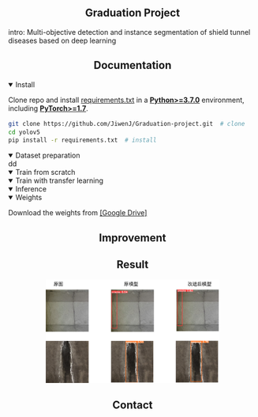 ## <div align="center"> Graduation Project</div>

intro: Multi-objective detection and instance segmentation of shield tunnel diseases based on deep learning
## <div align="center">Documentation</div>

<details open>
<summary>Install</summary>

Clone repo and install [requirements.txt](https://github.com/ultralytics/yolov5/blob/master/requirements.txt) in a
[**Python>=3.7.0**](https://www.python.org/) environment, including
[**PyTorch>=1.7**](https://pytorch.org/get-started/locally/).

```bash
git clone https://github.com/JiwenJ/Graduation-project.git  # clone
cd yolov5
pip install -r requirements.txt  # install
```

</details>

<details open>
<summary>Dataset preparation</summary>
dd

</details>


<details open>
<summary>Train from scratch</summary>


</details>

<details open>
<summary>Train with transfer learning</summary>


</details>


<details open>
<summary>Inference</summary>


</details>


<details open>
<summary>Weights</summary>
  
Download the weights from [[Google Drive]](https://drive.google.com/drive/folders/19fuBpVvFBI8lmgbjvfALcimQ1omT0YXi?usp=drive_link)

</details>

## <div align="center">Improvement</div>

## <div align="center">Result</div>
<div align="center">
  <img width="70%" src="https://raw.githubusercontent.com/JiwenJ/Graduation-project/main/doc/images/result.png">
</div>

## <div align="center">Contact</div>
